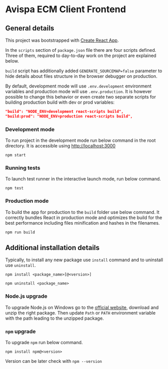 # Avispa ECM Client Frontend

## General details

This project was bootstrapped with [Create React App](https://github.com/facebook/create-react-app).

In the `scripts` section of `package.json` file there are four scripts defined. Three of them, required to day-to-day
work on the project are explained below.

`build` script has additionally added `GENERATE_SOURCEMAP=false` parameter to hide details about files structure in
the browser debugger on production.

By default, development mode will use `.env.development` environment variables and production mode will
use `.env.production`. It is however possible to change this behavior or even create two separate scripts for building
production build with dev or prod variables:

```json
"build": "NODE_ENV=development react-scripts build",
"build:prod": "NODE_ENV=production react-scripts build",
```

### Development mode

To run project in the development mode run below command in the root directory. It is accessible
using [http://localhost:3000](http://localhost:3000)

`npm start`

### Running tests

To launch test runner in the interactive launch mode, run below command.

`npm test`

### Production mode

To build the app for production to the `build` folder use below command. It correctly bundles React in production mode
and optimizes the build for the best performance including files minification and hashes in the filenames.

`npm run build`

## Additional installation details

Typically, to install any new package use `install` command and to uninstall use `uninstall`.

`npm install <package_name>[@<version>]`

`npm uninstall <package_name>`

### Node.js upgrade

To upgrade Node.js on Windows go to the [official website](https://nodejs.org/en/download/current), download and unzip
the right package. Then update `Path` or `PATH` environment variable with the path leading to the unzipped package.

### `npm` upgrade

To upgrade `npm` run below command.

`npm install npm@<version>`

Version can be later check with `npm --version`
